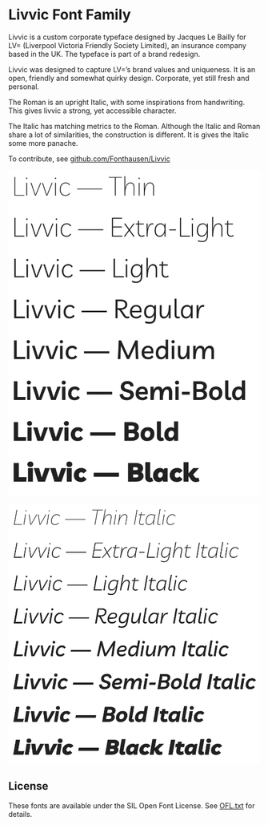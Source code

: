 # Livvic Font Family

Livvic is a custom corporate typeface designed by Jacques Le Bailly for LV= (Liverpool Victoria Friendly Society Limited), an insurance company based in the UK.
The typeface is part of a brand redesign.

Livvic was designed to capture LV=’s brand values and uniqueness.
It is an open, friendly and somewhat quirky design.
Corporate, yet still fresh and personal.

The Roman is an upright Italic, with some inspirations from handwriting.
This gives livvic a strong, yet accessible character.

The Italic has matching metrics to the Roman. Although the Italic and Roman share a lot of similarities, the construction is different.
It is gives the Italic some more panache.

To contribute, see [github.com/Fonthausen/Livvic](https://github.com/Fonthausen/Livvic)

![livvic roman font styles and weights](sources/livvic-fonts-romans.png)

![livvic italic font styles and weights](sources/livvic-fonts-italics.png)

## License

These fonts are available under the SIL Open Font License.
See [OFL.txt](OFL.txt) for details.
